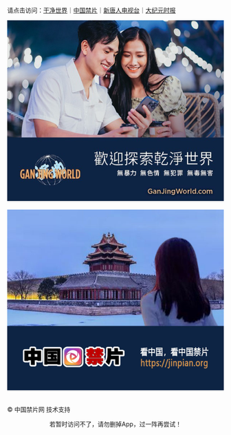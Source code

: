 <br>
<div id="home"></div>
<br>

请点击访问：<span><a href="https://g.a999.store">干净世界</a>｜<span><a href="https://jp.a999.store/" target="_self">中国禁片</a></span>｜<span><a href="https://mn.a999.store">新唐人电视台</a></span>｜<span><a href="https://et.a999.store/">大纪元时报</a></span>

<div style="width:100%;background-color:#eee;"><a href="https://g.a999.store" target="_self"><img src="https://github.com/JohnChen201502/jinpian/blob/master/git-ganjing.jpg?raw=true"/></a></div>
</br>

<div style="width:100%;background-color:#eee;"><a href="https://jp.a999.store/" target="_self"><img src="https://github.com/JohnChen201502/jinpian/blob/master/git-jinpian.jpg?raw=true"/></a></div>

</br>

© 中国禁片网 技术支持

<p align="center">若暂时访问不了，请勿删掉App，过一阵再尝试！</p>

